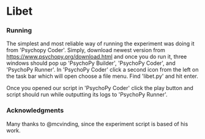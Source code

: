 # Libet 

### Running

The simplest and most reliable way of running the experiment was doing it from 
'Psychopy Coder'. Simply, download newest version from https://www.psychopy.org/download.html and once you do run it, three windows should pop up 'PsychoPy Builder', 'PsychoPy Coder', and 'PsychoPy Runner'. In 'PsychoPy Coder' click a second icon from the left on the task bar which will open choose a file menu. Find 'libet.py' and hit enter. 

Once you opened our script in 'PsychoPy Coder' click the play button and script should run while outputting its logs to 'PsychoPy Runner'. 


### Acknowledgments 

Many thanks to @mcvinding, since the experiment script is based of his work. 
